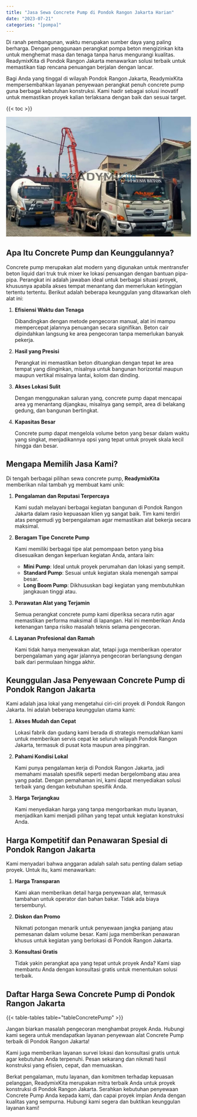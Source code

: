 ```yaml
---
title: "Jasa Sewa Concrete Pump di Pondok Rangon Jakarta Harian"
date: "2023-07-21"
categories: "[pompa]"
---
```


Di ranah pembangunan, waktu merupakan sumber daya yang paling berharga. Dengan penggunaan perangkat pompa beton mengizinkan kita untuk menghemat masa dan tenaga tanpa harus mengurangi kualitas. ReadymixKita di Pondok Rangon Jakarta menawarkan solusi terbaik untuk memastikan tiap rencana penuangan berjalan dengan lancar.

Bagi Anda yang tinggal di wilayah Pondok Rangon Jakarta, ReadymixKita mempersembahkan layanan penyewaan perangkat penuh concrete pump guna berbagai kebutuhan konstruksi. Kami hadir sebagai solusi inovatif untuk memastikan proyek kalian terlaksana dengan baik dan sesuai target.

{{< toc >}}

![Jasa Sewa Concrete Pump di Pondok Rangon Jakarta Harian](/images/pompa/sewa-pompa-20.jpg)

## Apa Itu Concrete Pump dan Keunggulannya?

Concrete pump merupakan alat modern yang digunakan untuk mentransfer beton liquid dari truk truk mixer ke lokasi penuangan dengan bantuan pipa-pipa. Perangkat ini adalah jawaban ideal untuk berbagai situasi proyek, khususnya apabila akses tempat menantang dan memerlukan ketinggian tertentu tertentu. Berikut adalah beberapa keunggulan yang ditawarkan oleh alat ini:

1. **Efisiensi Waktu dan Tenaga**

   Dibandingkan dengan metode pengecoran manual, alat ini mampu mempercepat jalannya penuangan secara signifikan. Beton cair dipindahkan langsung ke area pengecoran tanpa memerlukan banyak pekerja.

2. **Hasil yang Presisi**

   Perangkat ini memastikan beton dituangkan dengan tepat ke area tempat yang diinginkan, misalnya untuk bangunan horizontal maupun maupun vertikal misalnya lantai, kolom dan dinding.

3. **Akses Lokasi Sulit**

   Dengan menggunakan saluran yang, concrete pump dapat mencapai area yg menantang dijangkau, misalnya gang sempit, area di belakang gedung, dan bangunan bertingkat.

4. **Kapasitas Besar**

   Concrete pump dapat mengelola volume beton yang besar dalam waktu yang singkat, menjadikannya opsi yang tepat untuk proyek skala kecil hingga dan besar.

## Mengapa Memilih Jasa Kami?

Di tengah berbagai pilihan sewa concrete pump, **ReadymixKita** memberikan nilai tambah yg membuat kami unik:

1. **Pengalaman dan Reputasi Terpercaya**

   Kami sudah melayani berbagai kegiatan bangunan di Pondok Rangon Jakarta dalam rasio kepuasaan klien yg sangat baik. Tim kami terdiri atas pengemudi yg berpengalaman agar memastikan alat bekerja secara maksimal.

2. **Beragam Tipe Concrete Pump**

   Kami memiliki berbagai tipe alat pemompaan beton yang bisa disesuaikan dengan keperluan kegiatan Anda, antara lain:
   - **Mini Pump**: Ideal untuk proyek perumahan dan lokasi yang sempit.
   - **Standard Pump**: Sesuai untuk kegiatan skala menengah sampai besar.
   - **Long Boom Pump**: Dikhususkan bagi kegiatan yang membutuhkan jangkauan tinggi atau.

3. **Perawatan Alat yang Terjamin**

   Semua perangkat concrete pump kami diperiksa secara rutin agar memastikan performa maksimal di lapangan. Hal ini memberikan Anda ketenangan tanpa risiko masalah teknis selama pengecoran.

4. **Layanan Profesional dan Ramah**

   Kami tidak hanya menyewakan alat, tetapi juga memberikan operator berpengalaman yang agar jalannya pengecoran berlangsung dengan baik dari permulaan hingga akhir.

## Keunggulan Jasa Penyewaan Concrete Pump di Pondok Rangon Jakarta

Kami adalah jasa lokal yang mengetahui ciri-ciri proyek di Pondok Rangon Jakarta. Ini adalah beberapa keunggulan utama kami:

1. **Akses Mudah dan Cepat**

   Lokasi fabrik dan gudang kami berada di strategis memudahkan kami untuk memberikan servis cepat ke seluruh wilayah Pondok Rangon Jakarta, termasuk di pusat kota maupun area pinggiran.

2. **Pahami Kondisi Lokal**

   Kami punya pengalaman kerja di Pondok Rangon Jakarta, jadi memahami masalah spesifik seperti medan bergelombang atau area yang padat. Dengan pemahaman ini, kami dapat menyediakan solusi terbaik yang dengan kebutuhan spesifik Anda.

3. **Harga Terjangkau**

   Kami menyediakan harga yang tanpa mengorbankan mutu layanan, menjadikan kami menjadi pilihan yang tepat untuk kegiatan konstruksi Anda.

## Harga Kompetitif dan Penawaran Spesial di Pondok Rangon Jakarta

Kami menyadari bahwa anggaran adalah salah satu penting dalam setiap proyek. Untuk itu, kami menawarkan:

1. **Harga Transparan**

   Kami akan memberikan detail harga penyewaan alat, termasuk tambahan untuk operator dan bahan bakar. Tidak ada biaya tersembunyi.

2. **Diskon dan Promo**

   Nikmati potongan menarik untuk penyewaan jangka panjang atau pemesanan dalam volume besar. Kami juga memberikan penawaran khusus untuk kegiatan yang berlokasi di Pondok Rangon Jakarta.

3. **Konsultasi Gratis**

   Tidak yakin perangkat apa yang tepat untuk proyek Anda? Kami siap membantu Anda dengan konsultasi gratis untuk menentukan solusi terbaik.

## Daftar Harga Sewa Concrete Pump di Pondok Rangon Jakarta

{{< table-tables table="tableConcretePump" >}}

Jangan biarkan masalah pengecoran menghambat proyek Anda. Hubungi kami segera untuk mendapatkan layanan penyewaan alat Concrete Pump terbaik di Pondok Rangon Jakarta!

Kami juga memberikan layanan survei lokasi dan konsultasi gratis untuk agar kebutuhan Anda terpenuhi. Pesan sekarang dan nikmati hasil konstruksi yang efisien, cepat, dan memuaskan.

Berkat pengalaman, mutu layanan, dan komitmen terhadap kepuasan pelanggan, ReadymixKita merupakan mitra terbaik Anda untuk proyek konstruksi di Pondok Rangon Jakarta. Serahkan kebutuhan penyewaan Concrete Pump Anda kepada kami, dan capai proyek impian Anda dengan kualitas yang sempurna. Hubungi kami segera dan buktikan keunggulan layanan kami!
